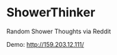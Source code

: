 # ShowerThinker
Random Shower Thoughts via Reddit

Demo: <a href='http://159.203.12.111/' target='_blank'>http://159.203.12.111/</a>
